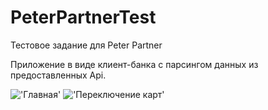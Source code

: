 # PeterPartnerTest
Тестовое задание для Peter Partner

Приложение в виде клиент-банка с парсингом данных из предоставленных Api.

!['Главная'](https://downloader.disk.yandex.ru/preview/608158eb53d9ec2ac1be1ce5ac85781fb28805ecd9997f56facfb5bcd43a3b07/5f2bfd74/HaA_T-0vssQEg8WwSDJa0mQfkHiRtGA-cNxNwUSVIZem2z-Rc8SazWNxh9lHuA9qM5VVawpo37hEz4mA4iXNvw==?uid=0&filename=2020-08-06_11-50-59.png&disposition=inline&hash=&limit=0&content_type=image%2Fpng&tknv=v2&owner_uid=79508874&size=1920x937)
!['Переключение карт'](https://downloader.disk.yandex.ru/preview/1a3d69defc2327368c16e298618c830f3fcd64b156365e358db0ee22e463a515/5f2bfed7/-KA7K2wG9VEYiffnbX7zDkFwLrQdc32L-CCbiLZZ9c4FwtUTVLb0K-_h1xINC_fAHoaoxRCQnrHoO81i9pzHbg==?uid=0&filename=2020-08-06_11-53-21.png&disposition=inline&hash=&limit=0&content_type=image%2Fpng&tknv=v2&owner_uid=79508874&size=1920x937)
